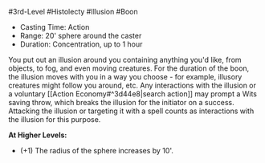 #3rd-Level #Histolecty #Illusion #Boon
 
- Casting Time: Action
- Range: 20' sphere around the caster
- Duration: Concentration, up to 1 hour  

You put out an illusion around you containing anything you'd like, from objects, to fog, and even moving creatures. For the duration of the boon, the illusion moves with you in a way you choose - for example, illusory creatures might follow you around, etc. Any interactions with the illusion or a voluntary [[Action Economy#^3d44e8|search action]] may prompt a Wits saving throw, which breaks the illusion for the initiator on a success. Attacking the illusion or targeting it with a spell counts as interactions with the illusion for this purpose.
 
**At Higher Levels:** 
* (+1) The radius of the sphere increases by 10'.